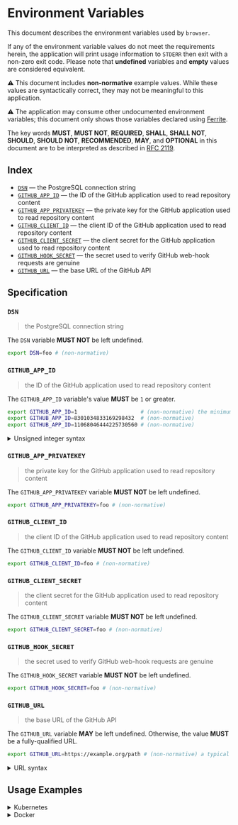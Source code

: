 # Environment Variables

This document describes the environment variables used by `browser`.

If any of the environment variable values do not meet the requirements herein,
the application will print usage information to `STDERR` then exit with a
non-zero exit code. Please note that **undefined** variables and **empty**
values are considered equivalent.

⚠️ This document includes **non-normative** example values. While these values
are syntactically correct, they may not be meaningful to this application.

⚠️ The application may consume other undocumented environment variables; this
document only shows those variables declared using [Ferrite].

The key words **MUST**, **MUST NOT**, **REQUIRED**, **SHALL**, **SHALL NOT**,
**SHOULD**, **SHOULD NOT**, **RECOMMENDED**, **MAY**, and **OPTIONAL** in this
document are to be interpreted as described in [RFC 2119].

## Index

- [`DSN`](#DSN) — the PostgreSQL connection string
- [`GITHUB_APP_ID`](#GITHUB_APP_ID) — the ID of the GitHub application used to read repository content
- [`GITHUB_APP_PRIVATEKEY`](#GITHUB_APP_PRIVATEKEY) — the private key for the GitHub application used to read repository content
- [`GITHUB_CLIENT_ID`](#GITHUB_CLIENT_ID) — the client ID of the GitHub application used to read repository content
- [`GITHUB_CLIENT_SECRET`](#GITHUB_CLIENT_SECRET) — the client secret for the GitHub application used to read repository content
- [`GITHUB_HOOK_SECRET`](#GITHUB_HOOK_SECRET) — the secret used to verify GitHub web-hook requests are genuine
- [`GITHUB_URL`](#GITHUB_URL) — the base URL of the GitHub API

## Specification

### `DSN`

> the PostgreSQL connection string

The `DSN` variable **MUST NOT** be left undefined.

```bash
export DSN=foo # (non-normative)
```

### `GITHUB_APP_ID`

> the ID of the GitHub application used to read repository content

The `GITHUB_APP_ID` variable's value **MUST** be `1` or greater.

```bash
export GITHUB_APP_ID=1                    # (non-normative) the minimum accepted value
export GITHUB_APP_ID=8301034833169298432  # (non-normative)
export GITHUB_APP_ID=11068046444225730560 # (non-normative)
```

<details>
<summary>Unsigned integer syntax</summary>

Unsigned integers can only be specified using decimal (base-10) notation. A
leading sign (`+` or `-`) is not supported and **MUST NOT** be specified.

Internally, the `GITHUB_APP_ID` variable is represented using an unsigned 64-bit
integer type (`uint`); any value that overflows this data-type is invalid.

</details>

### `GITHUB_APP_PRIVATEKEY`

> the private key for the GitHub application used to read repository content

The `GITHUB_APP_PRIVATEKEY` variable **MUST NOT** be left undefined.

```bash
export GITHUB_APP_PRIVATEKEY=foo # (non-normative)
```

### `GITHUB_CLIENT_ID`

> the client ID of the GitHub application used to read repository content

The `GITHUB_CLIENT_ID` variable **MUST NOT** be left undefined.

```bash
export GITHUB_CLIENT_ID=foo # (non-normative)
```

### `GITHUB_CLIENT_SECRET`

> the client secret for the GitHub application used to read repository content

The `GITHUB_CLIENT_SECRET` variable **MUST NOT** be left undefined.

```bash
export GITHUB_CLIENT_SECRET=foo # (non-normative)
```

### `GITHUB_HOOK_SECRET`

> the secret used to verify GitHub web-hook requests are genuine

The `GITHUB_HOOK_SECRET` variable **MUST NOT** be left undefined.

```bash
export GITHUB_HOOK_SECRET=foo # (non-normative)
```

### `GITHUB_URL`

> the base URL of the GitHub API

The `GITHUB_URL` variable **MAY** be left undefined. Otherwise, the value
**MUST** be a fully-qualified URL.

```bash
export GITHUB_URL=https://example.org/path # (non-normative) a typical URL for a web page
```

<details>
<summary>URL syntax</summary>

A fully-qualified URL includes both a scheme (protocol) and a hostname. URLs are
not necessarily web addresses; `https://example.org` and
`mailto:contact@example.org` are both examples of fully-qualified URLs.

</details>

## Usage Examples

<details>
<summary>Kubernetes</summary>

This example shows how to define the environment variables needed by `browser`
on a [Kubernetes container] within a Kubenetes deployment manifest.

```yaml
apiVersion: apps/v1
kind: Deployment
metadata:
  name: example-deployment
spec:
  template:
    spec:
      containers:
        - name: example-container
          env:
            - name: DSN # the PostgreSQL connection string
              value: foo
            - name: GITHUB_APP_ID # the ID of the GitHub application used to read repository content
              value: "1"
            - name: GITHUB_APP_PRIVATEKEY # the private key for the GitHub application used to read repository content
              value: foo
            - name: GITHUB_CLIENT_ID # the client ID of the GitHub application used to read repository content
              value: foo
            - name: GITHUB_CLIENT_SECRET # the client secret for the GitHub application used to read repository content
              value: foo
            - name: GITHUB_HOOK_SECRET # the secret used to verify GitHub web-hook requests are genuine
              value: foo
            - name: GITHUB_URL # the base URL of the GitHub API
              value: https://example.org/path
```

Alternatively, the environment variables can be defined within a [config map][kubernetes config map]
then referenced a deployment manifest using `configMapRef`.

```yaml
apiVersion: v1
kind: ConfigMap
metadata:
  name: example-config-map
data:
  DSN: foo # the PostgreSQL connection string
  GITHUB_APP_ID: "1" # the ID of the GitHub application used to read repository content
  GITHUB_APP_PRIVATEKEY: foo # the private key for the GitHub application used to read repository content
  GITHUB_CLIENT_ID: foo # the client ID of the GitHub application used to read repository content
  GITHUB_CLIENT_SECRET: foo # the client secret for the GitHub application used to read repository content
  GITHUB_HOOK_SECRET: foo # the secret used to verify GitHub web-hook requests are genuine
  GITHUB_URL: https://example.org/path # the base URL of the GitHub API
---
apiVersion: apps/v1
kind: Deployment
metadata:
  name: example-deployment
spec:
  template:
    spec:
      containers:
        - name: example-container
          envFrom:
            - configMapRef:
                name: example-config-map
```

</details>

<details>
<summary>Docker</summary>

This example shows how to define the environment variables needed by `browser`
when running as a [Docker service] defined in a Docker compose file.

```yaml
service:
  example-service:
    environment:
      DSN: foo # the PostgreSQL connection string
      GITHUB_APP_ID: "1" # the ID of the GitHub application used to read repository content
      GITHUB_APP_PRIVATEKEY: foo # the private key for the GitHub application used to read repository content
      GITHUB_CLIENT_ID: foo # the client ID of the GitHub application used to read repository content
      GITHUB_CLIENT_SECRET: foo # the client secret for the GitHub application used to read repository content
      GITHUB_HOOK_SECRET: foo # the secret used to verify GitHub web-hook requests are genuine
      GITHUB_URL: https://example.org/path # the base URL of the GitHub API
```

</details>

<!-- references -->

[docker service]: https://docs.docker.com/compose/environment-variables/#set-environment-variables-in-containers
[ferrite]: https://github.com/dogmatiq/ferrite
[kubernetes config map]: https://kubernetes.io/docs/tasks/configure-pod-container/configure-pod-configmap/#configure-all-key-value-pairs-in-a-configmap-as-container-environment-variables
[kubernetes container]: https://kubernetes.io/docs/tasks/inject-data-application/define-environment-variable-container/#define-an-environment-variable-for-a-container
[rfc 2119]: https://www.rfc-editor.org/rfc/rfc2119.html
